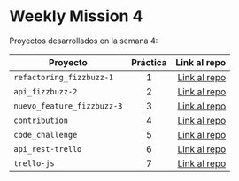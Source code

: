 # Weekly Mission 4

Proyectos desarrollados en la semana 4:

| Proyecto | Práctica | Link al repo |
| ------------- |:-------------:| -----:|
|`refactoring_fizzbuzz-1`|1|[Link al repo](https://github.com/DanyVeneno/fizzbuzz-yb.git)|
|`api_fizzbuzz-2`|2|[Link al repo](https://github.com/DanyVeneno/fizzbuzz-yb.git)|
|`nuevo_feature_fizzbuzz-3`|3|[Link al repo](https://github.com/DanyVeneno/fizzbuzz-yb.git)|
|`contribution`|4|[Link al repo](https://github.com/DanyVeneno/expre)|
|`code_challenge`|5|[Link al repo](https://github.com/DanyVeneno/wooppa-Challenge.git)|
|`api_rest-trello`|6|[Link al repo](https://github.com/DanyVeneno/apiRest-Trello-jv.git)|
|`trello-js`|7|[Link al repo](https://github.com/DanyVeneno/trello_js-jv.git)|
